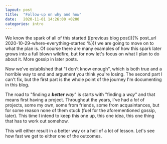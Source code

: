 ```yaml
---
layout: post
title:  "Follow-up on why and how"
date:   2020-11-01 14:26:00 +0200
categories: intro
---
```

We know the spark of all of this started ([previous blog post]({% post_url 2020-10-29-where-everything-started %}))
we are going to move on to what the plan is. Of course there are many examples of how
this spark later grows into a full blown wildfire, but for now let's focus on what I
plan to do about it. More gossip in later posts.

Now we've established that "I don't know enough", which is both true and a horrible way
to end and argument you think you're losing. The second part I can't fix, but the first
part is the whole point of the journey I'm documenting in this blog.

The road to "finding a ***better*** *way*" is starts with "finding a *way*" and that
means first having a project. Throughout the years, I've had a *lot* of projects, some
my own, some from friends, some from acquaintances, but for some reason none of them
stuck (fuel for the aforementioned gossip, later). This time I intend to keep this one
up, this one idea, this one thing that has to work out somehow.

This will either result in a better way or a hell of a lot of lesson. Let's see how fast
we get to either one of the outcomes.